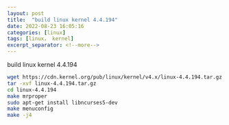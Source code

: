 ```yaml
---
layout: post
title:  "build linux kernel 4.4.194"
date: 2022-08-23 16:05:16
categories: [linux]
tags: [linux， kernel]
excerpt_separator: <!--more-->
---
```

build linux kernel 4.4.194
<!--more-->

```bash
wget https://cdn.kernel.org/pub/linux/kernel/v4.x/linux-4.4.194.tar.gz
tar -xvf linux-4.4.194.tar.gz
cd linux-4.4.194
make mrproper
sudo apt-get install libncurses5-dev
make menuconfig
make -j4
```